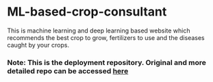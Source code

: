 # ML-based-crop-consultant
This is machine learning and deep learning based website which recommends the best crop to grow, fertilizers to use and the diseases caught by your crops.


### Note: This is the deployment repository. Original and more detailed repo can be accessed [here](https://github.com/Gladiator07/AI-Agriculture)
